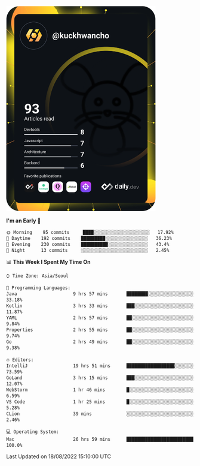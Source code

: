 <a href="https://app.daily.dev/kuckhwancho"><img src="https://github.com/kuckjwi0928/kuckjwi0928/blob/master/devcard.svg" width="400" alt="Kuckjwi Devcard"/></a>

<!--START_SECTION:waka-->
**I'm an Early 🐤** 

```text
🌞 Morning    95 commits     ████░░░░░░░░░░░░░░░░░░░░░   17.92% 
🌆 Daytime    192 commits    █████████░░░░░░░░░░░░░░░░   36.23% 
🌃 Evening    230 commits    ██████████░░░░░░░░░░░░░░░   43.4% 
🌙 Night      13 commits     ░░░░░░░░░░░░░░░░░░░░░░░░░   2.45%

```


📊 **This Week I Spent My Time On** 

```text
⌚︎ Time Zone: Asia/Seoul

💬 Programming Languages: 
Java                     9 hrs 57 mins       ████████░░░░░░░░░░░░░░░░░   33.18% 
Kotlin                   3 hrs 33 mins       ███░░░░░░░░░░░░░░░░░░░░░░   11.87% 
YAML                     2 hrs 57 mins       ██░░░░░░░░░░░░░░░░░░░░░░░   9.84% 
Properties               2 hrs 55 mins       ██░░░░░░░░░░░░░░░░░░░░░░░   9.74% 
Go                       2 hrs 49 mins       ██░░░░░░░░░░░░░░░░░░░░░░░   9.38%

🔥 Editors: 
IntelliJ                 19 hrs 51 mins      ██████████████████░░░░░░░   73.59% 
GoLand                   3 hrs 15 mins       ███░░░░░░░░░░░░░░░░░░░░░░   12.07% 
WebStorm                 1 hr 46 mins        █░░░░░░░░░░░░░░░░░░░░░░░░   6.59% 
VS Code                  1 hr 25 mins        █░░░░░░░░░░░░░░░░░░░░░░░░   5.28% 
CLion                    39 mins             ░░░░░░░░░░░░░░░░░░░░░░░░░   2.46%

💻 Operating System: 
Mac                      26 hrs 59 mins      █████████████████████████   100.0%

```


 Last Updated on 18/08/2022 15:10:00 UTC
<!--END_SECTION:waka-->
